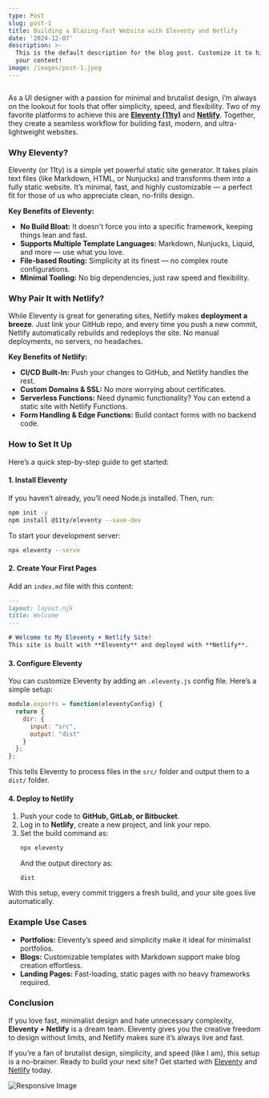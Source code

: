 ```yaml
---
type: Post
slug: post-1
title: Building a Blazing-Fast Website with Eleventy and Netlify
date: '2024-12-07'
description: >-
  This is the default description for the blog post. Customize it to highlight
  your content!
image: /images/post-1.jpeg
---
```

<script src="https://unpkg.com/cloudinary-core@latest/cloudinary-core-shrinkwrap.js" type="text/javascript">
</script>
<img data-src="https://res.cloudinary.com/paulapplegate-com/image/upload/c_limit,w_auto/f_auto,q_auto/v1748952359/priey9txfokhpkfl60le.jpg"
class="cld-responsive">
<script type="text/javascript">
  var cl = cloudinary.Cloudinary.new({
    cloud_name: "paulapplegate-com"
  });
  cl.responsive();
</script>

  
As a UI designer with a passion for minimal and brutalist design, I’m always on the lookout for tools that offer simplicity, speed, and flexibility. Two of my favorite platforms to achieve this are **[Eleventy (11ty)](https://www.11ty.dev/)** and **[Netlify](https://www.netlify.com/)**. Together, they create a seamless workflow for building fast, modern, and ultra-lightweight websites. 

### Why Eleventy?

Eleventy (or 11ty) is a simple yet powerful static site generator. It takes plain text files (like Markdown, HTML, or Nunjucks) and transforms them into a fully static website. It’s minimal, fast, and highly customizable — a perfect fit for those of us who appreciate clean, no-frills design.

<!--more-->

**Key Benefits of Eleventy:**  
- **No Build Bloat:** It doesn't force you into a specific framework, keeping things lean and fast.  
- **Supports Multiple Template Languages:** Markdown, Nunjucks, Liquid, and more — use what you love.  
- **File-based Routing:** Simplicity at its finest — no complex route configurations.  
- **Minimal Tooling:** No big dependencies, just raw speed and flexibility.  

### Why Pair It with Netlify? 
While Eleventy is great for generating sites, Netlify makes **deployment a breeze**. Just link your GitHub repo, and every time you push a new commit, Netlify automatically rebuilds and redeploys the site. No manual deployments, no servers, no headaches.  

**Key Benefits of Netlify:**  
- **CI/CD Built-In:** Push your changes to GitHub, and Netlify handles the rest.  
- **Custom Domains & SSL:** No more worrying about certificates.  
- **Serverless Functions:** Need dynamic functionality? You can extend a static site with Netlify Functions.  
- **Form Handling & Edge Functions:** Build contact forms with no backend code.  

### How to Set It Up  
Here’s a quick step-by-step guide to get started:  

#### 1. Install Eleventy
If you haven’t already, you’ll need Node.js installed. Then, run:  
```bash
npm init -y 
npm install @11ty/eleventy --save-dev
```

To start your development server:  
```bash
npx eleventy --serve
```

#### 2. Create Your First Pages 
Add an `index.md` file with this content:  
```markdown
---
layout: layout.njk
title: Welcome
---

# Welcome to My Eleventy + Netlify Site!  
This site is built with **Eleventy** and deployed with **Netlify**.
```

#### 3. Configure Eleventy
You can customize Eleventy by adding an `.eleventy.js` config file. Here’s a simple setup:  
```js
module.exports = function(eleventyConfig) {
  return {
    dir: {
      input: "src",
      output: "dist"
    }
  };
};
```

This tells Eleventy to process files in the `src/` folder and output them to a `dist/` folder.  

#### 4. Deploy to Netlify 
1. Push your code to **GitHub, GitLab, or Bitbucket**.  
2. Log in to **Netlify**, create a new project, and link your repo.  
3. Set the build command as:  
   ```bash
   npx eleventy
   ```  
   And the output directory as:  
   ```
   dist
   ```

With this setup, every commit triggers a fresh build, and your site goes live automatically.  

### Example Use Cases
- **Portfolios:** Eleventy’s speed and simplicity make it ideal for minimalist portfolios.  
- **Blogs:** Customizable templates with Markdown support make blog creation effortless.  
- **Landing Pages:** Fast-loading, static pages with no heavy frameworks required.  

### Conclusion 
If you love fast, minimalist design and hate unnecessary complexity, **Eleventy + Netlify** is a dream team. Eleventy gives you the creative freedom to design without limits, and Netlify makes sure it’s always live and fast.  

If you’re a fan of brutalist design, simplicity, and speed (like I am), this setup is a no-brainer. Ready to build your next site? Get started with [Eleventy](https://www.11ty.dev/) and [Netlify](https://www.netlify.com/) today.  

<picture class="responsive-picture">                                                                                                       <source media="(min-width: 1200px)" type="image/jxl" sizes="40vw"                                                                                srcset="                                                                                                                           https://res.cloudinary.com/paulapplegate-com/image/upload/c_fill,g_auto/dpr_1.0/c_scale,w_250/v1750537404/p27hauew5aqbq441quyw.jxl 250w,                                                                                                                                          https://res.cloudinary.com/paulapplegate-com/image/upload/c_fill,g_auto/dpr_2.0/c_scale,w_250/v1750537404/p27hauew5aqbq441quyw.jxl 500w,                                                                                                                                          https://res.cloudinary.com/paulapplegate-com/image/upload/c_fill,g_auto/dpr_1.0/c_scale,w_486/v1750537404/p27hauew5aqbq441quyw.jxl 486w,                                                                                                                                          https://res.cloudinary.com/paulapplegate-com/image/upload/c_fill,g_auto/dpr_2.0/c_scale,w_486/v1750537404/p27hauew5aqbq441quyw.jxl 972w,                                                                                                                                          https://res.cloudinary.com/paulapplegate-com/image/upload/c_fill,g_auto/dpr_1.0/c_scale,w_1348/v1750537404/p27hauew5aqbq441quyw.jxl 1348w,                                                                                                                                        https://res.cloudinary.com/paulapplegate-com/image/upload/c_fill,g_auto/dpr_2.0/c_scale,w_1348/v1750537404/p27hauew5aqbq441quyw.jxl 2696w,
    https://res.cloudinary.com/paulapplegate-com/image/upload/c_fill,g_auto/dpr_1.0/c_scale,w_2150/v1750537404/p27hauew5aqbq441quyw.jxl 2150w,
    https://res.cloudinary.com/paulapplegate-com/image/upload/c_fill,g_auto/dpr_2.0/c_scale,w_2150/v1750537404/p27hauew5aqbq441quyw.jxl 4300w
  "/>                                                                                                                                      <source media="(min-width: 1200px)" type="image/avif" sizes="40vw"
          srcset="                                                                                                                           https://res.cloudinary.com/paulapplegate-com/image/upload/c_fill,g_auto/dpr_1.0/c_scale,w_250/v1750537404/p27hauew5aqbq441quyw.avif 250w,                                                                                                                                         https://res.cloudinary.com/paulapplegate-com/image/upload/c_fill,g_auto/dpr_2.0/c_scale,w_250/v1750537404/p27hauew5aqbq441quyw.avif 500w,
    https://res.cloudinary.com/paulapplegate-com/image/upload/c_fill,g_auto/dpr_1.0/c_scale,w_486/v1750537404/p27hauew5aqbq441quyw.avif 486w,
    https://res.cloudinary.com/paulapplegate-com/image/upload/c_fill,g_auto/dpr_2.0/c_scale,w_486/v1750537404/p27hauew5aqbq441quyw.avif 972w,
    https://res.cloudinary.com/paulapplegate-com/image/upload/c_fill,g_auto/dpr_1.0/c_scale,w_1348/v1750537404/p27hauew5aqbq441quyw.avif 1348w,
    https://res.cloudinary.com/paulapplegate-com/image/upload/c_fill,g_auto/dpr_2.0/c_scale,w_1348/v1750537404/p27hauew5aqbq441quyw.avif 2696w,
    https://res.cloudinary.com/paulapplegate-com/image/upload/c_fill,g_auto/dpr_1.0/c_scale,w_2150/v1750537404/p27hauew5aqbq441quyw.avif 2150w,
    https://res.cloudinary.com/paulapplegate-com/image/upload/c_fill,g_auto/dpr_2.0/c_scale,w_2150/v1750537404/p27hauew5aqbq441quyw.avif 4300w
  "/>
  <source media="(min-width: 1200px)" type="image/jpeg" sizes="40vw"                                                                               srcset="
    https://res.cloudinary.com/paulapplegate-com/image/upload/c_fill,g_auto/dpr_1.0/c_scale,w_250/v1750537404/p27hauew5aqbq441quyw.jpeg 250w,
    https://res.cloudinary.com/paulapplegate-com/image/upload/c_fill,g_auto/dpr_2.0/c_scale,w_250/v1750537404/p27hauew5aqbq441quyw.jpeg 500w,
    https://res.cloudinary.com/paulapplegate-com/image/upload/c_fill,g_auto/dpr_1.0/c_scale,w_486/v1750537404/p27hauew5aqbq441quyw.jpeg 486w,
    https://res.cloudinary.com/paulapplegate-com/image/upload/c_fill,g_auto/dpr_2.0/c_scale,w_486/v1750537404/p27hauew5aqbq441quyw.jpeg 972w,
    https://res.cloudinary.com/paulapplegate-com/image/upload/c_fill,g_auto/dpr_1.0/c_scale,w_1348/v1750537404/p27hauew5aqbq441quyw.jpeg 1348w,                                                                                                                                       https://res.cloudinary.com/paulapplegate-com/image/upload/c_fill,g_auto/dpr_2.0/c_scale,w_1348/v1750537404/p27hauew5aqbq441quyw.jpeg 2696w,                                                                                                                                       https://res.cloudinary.com/paulapplegate-com/image/upload/c_fill,g_auto/dpr_1.0/c_scale,w_2150/v1750537404/p27hauew5aqbq441quyw.jpeg 2150w,
    https://res.cloudinary.com/paulapplegate-com/image/upload/c_fill,g_auto/dpr_2.0/c_scale,w_2150/v1750537404/p27hauew5aqbq441quyw.jpeg 4300w
  "/>
  <source media="(min-width: 992px) and (max-width: 1199px)" type="image/jxl" sizes="60vw"
          srcset="                                                                                                                           https://res.cloudinary.com/paulapplegate-com/image/upload/ar_16:9,c_fill,g_auto/dpr_1.0/c_fill,g_auto/c_scale,w_250/v1750537404/p27hauew5aqbq441quyw.jxl 250w,                                                                                                                    https://res.cloudinary.com/paulapplegate-com/image/upload/ar_16:9,c_fill,g_auto/dpr_2.0/c_fill,g_auto/c_scale,w_250/v1750537404/p27hauew5aqbq441quyw.jxl 500w,                                                                                                                    https://res.cloudinary.com/paulapplegate-com/image/upload/ar_16:9,c_fill,g_auto/dpr_1.0/c_fill,g_auto/c_scale,w_486/v1750537404/p27hauew5aqbq441quyw.jxl 486w,                                                                                                                    https://res.cloudinary.com/paulapplegate-com/image/upload/ar_16:9,c_fill,g_auto/dpr_2.0/c_fill,g_auto/c_scale,w_486/v1750537404/p27hauew5aqbq441quyw.jxl 972w,
    https://res.cloudinary.com/paulapplegate-com/image/upload/ar_16:9,c_fill,g_auto/dpr_1.0/c_fill,g_auto/c_scale,w_1348/v1750537404/p27hauew5aqbq441quyw.jxl 1348w,
    https://res.cloudinary.com/paulapplegate-com/image/upload/ar_16:9,c_fill,g_auto/dpr_2.0/c_fill,g_auto/c_scale,w_1348/v1750537404/p27hauew5aqbq441quyw.jxl 2696w,
    https://res.cloudinary.com/paulapplegate-com/image/upload/ar_16:9,c_fill,g_auto/dpr_1.0/c_fill,g_auto/c_scale,w_2150/v1750537404/p27hauew5aqbq441quyw.jxl 2150w,
    https://res.cloudinary.com/paulapplegate-com/image/upload/ar_16:9,c_fill,g_auto/dpr_2.0/c_fill,g_auto/c_scale,w_2150/v1750537404/p27hauew5aqbq441quyw.jxl 4300w
  "/>                                                                                                                                      <source media="(min-width: 992px) and (max-width: 1199px)" type="image/avif" sizes="60vw"
          srcset="
    https://res.cloudinary.com/paulapplegate-com/image/upload/ar_16:9,c_fill,g_auto/dpr_1.0/c_fill,g_auto/c_scale,w_250/v1750537404/p27hauew5aqbq441quyw.avif 250w,
    https://res.cloudinary.com/paulapplegate-com/image/upload/ar_16:9,c_fill,g_auto/dpr_2.0/c_fill,g_auto/c_scale,w_250/v1750537404/p27hauew5aqbq441quyw.avif 500w,
    https://res.cloudinary.com/paulapplegate-com/image/upload/ar_16:9,c_fill,g_auto/dpr_1.0/c_fill,g_auto/c_scale,w_486/v1750537404/p27hauew5aqbq441quyw.avif 486w,
    https://res.cloudinary.com/paulapplegate-com/image/upload/ar_16:9,c_fill,g_auto/dpr_2.0/c_fill,g_auto/c_scale,w_486/v1750537404/p27hauew5aqbq441quyw.avif 972w,
    https://res.cloudinary.com/paulapplegate-com/image/upload/ar_16:9,c_fill,g_auto/dpr_1.0/c_fill,g_auto/c_scale,w_1348/v1750537404/p27hauew5aqbq441quyw.avif 1348w,
    https://res.cloudinary.com/paulapplegate-com/image/upload/ar_16:9,c_fill,g_auto/dpr_2.0/c_fill,g_auto/c_scale,w_1348/v1750537404/p27hauew5aqbq441quyw.avif 2696w,
    https://res.cloudinary.com/paulapplegate-com/image/upload/ar_16:9,c_fill,g_auto/dpr_1.0/c_fill,g_auto/c_scale,w_2150/v1750537404/p27hauew5aqbq441quyw.avif 2150w,
    https://res.cloudinary.com/paulapplegate-com/image/upload/ar_16:9,c_fill,g_auto/dpr_2.0/c_fill,g_auto/c_scale,w_2150/v1750537404/p27hauew5aqbq441quyw.avif 4300w
  "/>
  <source media="(min-width: 992px) and (max-width: 1199px)" type="image/jpeg" sizes="60vw"
          srcset="
    https://res.cloudinary.com/paulapplegate-com/image/upload/ar_16:9,c_fill,g_auto/dpr_1.0/c_fill,g_auto/c_scale,w_250/v1750537404/p27hauew5aqbq441quyw.jpeg 250w,
    https://res.cloudinary.com/paulapplegate-com/image/upload/ar_16:9,c_fill,g_auto/dpr_2.0/c_fill,g_auto/c_scale,w_250/v1750537404/p27hauew5aqbq441quyw.jpeg 500w,
    https://res.cloudinary.com/paulapplegate-com/image/upload/ar_16:9,c_fill,g_auto/dpr_1.0/c_fill,g_auto/c_scale,w_486/v1750537404/p27hauew5aqbq441quyw.jpeg 486w,
    https://res.cloudinary.com/paulapplegate-com/image/upload/ar_16:9,c_fill,g_auto/dpr_2.0/c_fill,g_auto/c_scale,w_486/v1750537404/p27hauew5aqbq441quyw.jpeg 972w,
    https://res.cloudinary.com/paulapplegate-com/image/upload/ar_16:9,c_fill,g_auto/dpr_1.0/c_fill,g_auto/c_scale,w_1348/v1750537404/p27hauew5aqbq441quyw.jpeg 1348w,
    https://res.cloudinary.com/paulapplegate-com/image/upload/ar_16:9,c_fill,g_auto/dpr_2.0/c_fill,g_auto/c_scale,w_1348/v1750537404/p27hauew5aqbq441quyw.jpeg 2696w,
    https://res.cloudinary.com/paulapplegate-com/image/upload/ar_16:9,c_fill,g_auto/dpr_1.0/c_fill,g_auto/c_scale,w_2150/v1750537404/p27hauew5aqbq441quyw.jpeg 2150w,
    https://res.cloudinary.com/paulapplegate-com/image/upload/ar_16:9,c_fill,g_auto/dpr_2.0/c_fill,g_auto/c_scale,w_2150/v1750537404/p27hauew5aqbq441quyw.jpeg 4300w
  "/>
  <source media="(min-width: 768px) and (max-width: 991px)" type="image/jxl" sizes="70vw"
          srcset="
    https://res.cloudinary.com/paulapplegate-com/image/upload/ar_4:3,c_fill,g_auto/dpr_1.0/c_fill,g_auto/c_scale,w_250/v1750537404/p27hauew5aqbq441quyw.jxl 250w,
    https://res.cloudinary.com/paulapplegate-com/image/upload/ar_4:3,c_fill,g_auto/dpr_2.0/c_fill,g_auto/c_scale,w_250/v1750537404/p27hauew5aqbq441quyw.jxl 500w,
    https://res.cloudinary.com/paulapplegate-com/image/upload/ar_4:3,c_fill,g_auto/dpr_1.0/c_fill,g_auto/c_scale,w_486/v1750537404/p27hauew5aqbq441quyw.jxl 486w,
    https://res.cloudinary.com/paulapplegate-com/image/upload/ar_4:3,c_fill,g_auto/dpr_2.0/c_fill,g_auto/c_scale,w_486/v1750537404/p27hauew5aqbq441quyw.jxl 972w,
    https://res.cloudinary.com/paulapplegate-com/image/upload/ar_4:3,c_fill,g_auto/dpr_1.0/c_fill,g_auto/c_scale,w_1348/v1750537404/p27hauew5aqbq441quyw.jxl 1348w,
    https://res.cloudinary.com/paulapplegate-com/image/upload/ar_4:3,c_fill,g_auto/dpr_2.0/c_fill,g_auto/c_scale,w_1348/v1750537404/p27hauew5aqbq441quyw.jxl 2696w,
    https://res.cloudinary.com/paulapplegate-com/image/upload/ar_4:3,c_fill,g_auto/dpr_1.0/c_fill,g_auto/c_scale,w_2150/v1750537404/p27hauew5aqbq441quyw.jxl 2150w,
    https://res.cloudinary.com/paulapplegate-com/image/upload/ar_4:3,c_fill,g_auto/dpr_2.0/c_fill,g_auto/c_scale,w_2150/v1750537404/p27hauew5aqbq441quyw.jxl 4300w
  "/>
  <source media="(min-width: 768px) and (max-width: 991px)" type="image/avif" sizes="70vw"
          srcset="
    https://res.cloudinary.com/paulapplegate-com/image/upload/ar_4:3,c_fill,g_auto/dpr_1.0/c_fill,g_auto/c_scale,w_250/v1750537404/p27hauew5aqbq441quyw.avif 250w,
    https://res.cloudinary.com/paulapplegate-com/image/upload/ar_4:3,c_fill,g_auto/dpr_2.0/c_fill,g_auto/c_scale,w_250/v1750537404/p27hauew5aqbq441quyw.avif 500w,
    https://res.cloudinary.com/paulapplegate-com/image/upload/ar_4:3,c_fill,g_auto/dpr_1.0/c_fill,g_auto/c_scale,w_486/v1750537404/p27hauew5aqbq441quyw.avif 486w,
    https://res.cloudinary.com/paulapplegate-com/image/upload/ar_4:3,c_fill,g_auto/dpr_2.0/c_fill,g_auto/c_scale,w_486/v1750537404/p27hauew5aqbq441quyw.avif 972w,
    https://res.cloudinary.com/paulapplegate-com/image/upload/ar_4:3,c_fill,g_auto/dpr_1.0/c_fill,g_auto/c_scale,w_1348/v1750537404/p27hauew5aqbq441quyw.avif 1348w,
    https://res.cloudinary.com/paulapplegate-com/image/upload/ar_4:3,c_fill,g_auto/dpr_2.0/c_fill,g_auto/c_scale,w_1348/v1750537404/p27hauew5aqbq441quyw.avif 2696w,
    https://res.cloudinary.com/paulapplegate-com/image/upload/ar_4:3,c_fill,g_auto/dpr_1.0/c_fill,g_auto/c_scale,w_2150/v1750537404/p27hauew5aqbq441quyw.avif 2150w,
    https://res.cloudinary.com/paulapplegate-com/image/upload/ar_4:3,c_fill,g_auto/dpr_2.0/c_fill,g_auto/c_scale,w_2150/v1750537404/p27hauew5aqbq441quyw.avif 4300w
  "/>
  <source media="(min-width: 768px) and (max-width: 991px)" type="image/jpeg" sizes="70vw"
          srcset="
    https://res.cloudinary.com/paulapplegate-com/image/upload/ar_4:3,c_fill,g_auto/dpr_1.0/c_fill,g_auto/c_scale,w_250/v1750537404/p27hauew5aqbq441quyw.jpeg 250w,
    https://res.cloudinary.com/paulapplegate-com/image/upload/ar_4:3,c_fill,g_auto/dpr_2.0/c_fill,g_auto/c_scale,w_250/v1750537404/p27hauew5aqbq441quyw.jpeg 500w,
    https://res.cloudinary.com/paulapplegate-com/image/upload/ar_4:3,c_fill,g_auto/dpr_1.0/c_fill,g_auto/c_scale,w_486/v1750537404/p27hauew5aqbq441quyw.jpeg 486w,
    https://res.cloudinary.com/paulapplegate-com/image/upload/ar_4:3,c_fill,g_auto/dpr_2.0/c_fill,g_auto/c_scale,w_486/v1750537404/p27hauew5aqbq441quyw.jpeg 972w,
    https://res.cloudinary.com/paulapplegate-com/image/upload/ar_4:3,c_fill,g_auto/dpr_1.0/c_fill,g_auto/c_scale,w_1348/v1750537404/p27hauew5aqbq441quyw.jpeg 1348w,
    https://res.cloudinary.com/paulapplegate-com/image/upload/ar_4:3,c_fill,g_auto/dpr_2.0/c_fill,g_auto/c_scale,w_1348/v1750537404/p27hauew5aqbq441quyw.jpeg 2696w,
    https://res.cloudinary.com/paulapplegate-com/image/upload/ar_4:3,c_fill,g_auto/dpr_1.0/c_fill,g_auto/c_scale,w_2150/v1750537404/p27hauew5aqbq441quyw.jpeg 2150w,
    https://res.cloudinary.com/paulapplegate-com/image/upload/ar_4:3,c_fill,g_auto/dpr_2.0/c_fill,g_auto/c_scale,w_2150/v1750537404/p27hauew5aqbq441quyw.jpeg 4300w
  "/>
  <source media="(max-width: 767px)" type="image/jxl" sizes="100vw"
          srcset="
    https://res.cloudinary.com/paulapplegate-com/image/upload/ar_1:1,c_fill,g_auto/dpr_1.0/c_fill,g_auto/c_scale,w_250/v1750537404/p27hauew5aqbq441quyw.jxl 250w,
    https://res.cloudinary.com/paulapplegate-com/image/upload/ar_1:1,c_fill,g_auto/dpr_2.0/c_fill,g_auto/c_scale,w_250/v1750537404/p27hauew5aqbq441quyw.jxl 500w,
    https://res.cloudinary.com/paulapplegate-com/image/upload/ar_1:1,c_fill,g_auto/dpr_1.0/c_fill,g_auto/c_scale,w_486/v1750537404/p27hauew5aqbq441quyw.jxl 486w,
    https://res.cloudinary.com/paulapplegate-com/image/upload/ar_1:1,c_fill,g_auto/dpr_2.0/c_fill,g_auto/c_scale,w_486/v1750537404/p27hauew5aqbq441quyw.jxl 972w,
    https://res.cloudinary.com/paulapplegate-com/image/upload/ar_1:1,c_fill,g_auto/dpr_1.0/c_fill,g_auto/c_scale,w_1348/v1750537404/p27hauew5aqbq441quyw.jxl 1348w,
    https://res.cloudinary.com/paulapplegate-com/image/upload/ar_1:1,c_fill,g_auto/dpr_2.0/c_fill,g_auto/c_scale,w_1348/v1750537404/p27hauew5aqbq441quyw.jxl 2696w,
    https://res.cloudinary.com/paulapplegate-com/image/upload/ar_1:1,c_fill,g_auto/dpr_1.0/c_fill,g_auto/c_scale,w_2150/v1750537404/p27hauew5aqbq441quyw.jxl 2150w,
    https://res.cloudinary.com/paulapplegate-com/image/upload/ar_1:1,c_fill,g_auto/dpr_2.0/c_fill,g_auto/c_scale,w_2150/v1750537404/p27hauew5aqbq441quyw.jxl 4300w
  "/>
  <source media="(max-width: 767px)" type="image/avif" sizes="100vw"
          srcset="
    https://res.cloudinary.com/paulapplegate-com/image/upload/ar_1:1,c_fill,g_auto/dpr_1.0/c_fill,g_auto/c_scale,w_250/v1750537404/p27hauew5aqbq441quyw.avif 250w,
    https://res.cloudinary.com/paulapplegate-com/image/upload/ar_1:1,c_fill,g_auto/dpr_2.0/c_fill,g_auto/c_scale,w_250/v1750537404/p27hauew5aqbq441quyw.avif 500w,
    https://res.cloudinary.com/paulapplegate-com/image/upload/ar_1:1,c_fill,g_auto/dpr_1.0/c_fill,g_auto/c_scale,w_486/v1750537404/p27hauew5aqbq441quyw.avif 486w,
    https://res.cloudinary.com/paulapplegate-com/image/upload/ar_1:1,c_fill,g_auto/dpr_2.0/c_fill,g_auto/c_scale,w_486/v1750537404/p27hauew5aqbq441quyw.avif 972w,
    https://res.cloudinary.com/paulapplegate-com/image/upload/ar_1:1,c_fill,g_auto/dpr_1.0/c_fill,g_auto/c_scale,w_1348/v1750537404/p27hauew5aqbq441quyw.avif 1348w,
    https://res.cloudinary.com/paulapplegate-com/image/upload/ar_1:1,c_fill,g_auto/dpr_2.0/c_fill,g_auto/c_scale,w_1348/v1750537404/p27hauew5aqbq441quyw.avif 2696w,
    https://res.cloudinary.com/paulapplegate-com/image/upload/ar_1:1,c_fill,g_auto/dpr_1.0/c_fill,g_auto/c_scale,w_2150/v1750537404/p27hauew5aqbq441quyw.avif 2150w,
    https://res.cloudinary.com/paulapplegate-com/image/upload/ar_1:1,c_fill,g_auto/dpr_2.0/c_fill,g_auto/c_scale,w_2150/v1750537404/p27hauew5aqbq441quyw.avif 4300w
  "/>
  <source media="(max-width: 767px)" type="image/jpeg" sizes="100vw"
          srcset="
    https://res.cloudinary.com/paulapplegate-com/image/upload/ar_1:1,c_fill,g_auto/dpr_1.0/c_fill,g_auto/c_scale,w_250/v1750537404/p27hauew5aqbq441quyw.jpeg 250w,
    https://res.cloudinary.com/paulapplegate-com/image/upload/ar_1:1,c_fill,g_auto/dpr_2.0/c_fill,g_auto/c_scale,w_250/v1750537404/p27hauew5aqbq441quyw.jpeg 500w,
    https://res.cloudinary.com/paulapplegate-com/image/upload/ar_1:1,c_fill,g_auto/dpr_1.0/c_fill,g_auto/c_scale,w_486/v1750537404/p27hauew5aqbq441quyw.jpeg 486w,
    https://res.cloudinary.com/paulapplegate-com/image/upload/ar_1:1,c_fill,g_auto/dpr_2.0/c_fill,g_auto/c_scale,w_486/v1750537404/p27hauew5aqbq441quyw.jpeg 972w,
    https://res.cloudinary.com/paulapplegate-com/image/upload/ar_1:1,c_fill,g_auto/dpr_1.0/c_fill,g_auto/c_scale,w_1348/v1750537404/p27hauew5aqbq441quyw.jpeg 1348w,
    https://res.cloudinary.com/paulapplegate-com/image/upload/ar_1:1,c_fill,g_auto/dpr_2.0/c_fill,g_auto/c_scale,w_1348/v1750537404/p27hauew5aqbq441quyw.jpeg 2696w,
    https://res.cloudinary.com/paulapplegate-com/image/upload/ar_1:1,c_fill,g_auto/dpr_1.0/c_fill,g_auto/c_scale,w_2150/v1750537404/p27hauew5aqbq441quyw.jpeg 2150w,
    https://res.cloudinary.com/paulapplegate-com/image/upload/ar_1:1,c_fill,g_auto/dpr_2.0/c_fill,g_auto/c_scale,w_2150/v1750537404/p27hauew5aqbq441quyw.jpeg 4300w
  "/>
  <img src="https://res.cloudinary.com/paulapplegate-com/image/upload/c_fill,g_auto/c_scale,w_1348/v1750537404/p27hauew5aqbq441quyw.jpeg" alt="Responsive Image" loading="lazy">
</picture>
